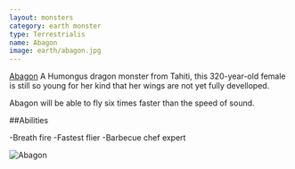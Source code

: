 ```yaml
---
layout: monsters
category: earth monster
type: Terrestrialis 
name: Abagon 
image: earth/abagon.jpg
---
```


[Abagon](http://www.nicepapertoys.com/photo/abagon-by-tetsuya-watabe?context=latest) A Humongus dragon monster from Tahiti, this 320-year-old female is still so young for her kind that her wings are not yet fully develloped.

Abagon will be able to fly six times faster than the speed of sound.

##Abilities

-Breath fire
-Fastest flier 
-Barbecue chef expert

![Abagon](http://api.ning.com/files/cgte-IjRrJVYIjbvM8kvA7JCNc4AMldJfP4ZUVZtdmrTaH4DaflYLhzTi0snM7J67h5dTBmC5tuJ1m7VcMgTU-GgcNJAXtSu/abagon.jpg)